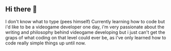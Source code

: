## Hi there 👋
I don't know what to type (pees himself)
Currently learning how to code but i'd like to be a videogame developer one day, i'm very passionate about the writing and philosophy behind videogame developing but i just can't get the graps of what coding on that level could ever be, as i've only learned how to code really simple things up until now.
<!--
**Enanorocker/Enanorocker** is a ✨ _special_ ✨ repository because its `README.md` (this file) appears on your GitHub profile.

Here are some ideas to get you started:

- 🔭 I’m currently working on ...
- 🌱 I’m currently learning ...
- 👯 I’m looking to collaborate on ...
- 🤔 I’m looking for help with ...
- 💬 Ask me about ...
- 📫 How to reach me: ...
- 😄 Pronouns: ...
- ⚡ Fun fact: ...
-->
